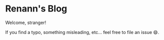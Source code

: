 # Renann's Blog

Welcome, stranger!

If you find a typo, something misleading, etc... feel free to file an issue :smile:.